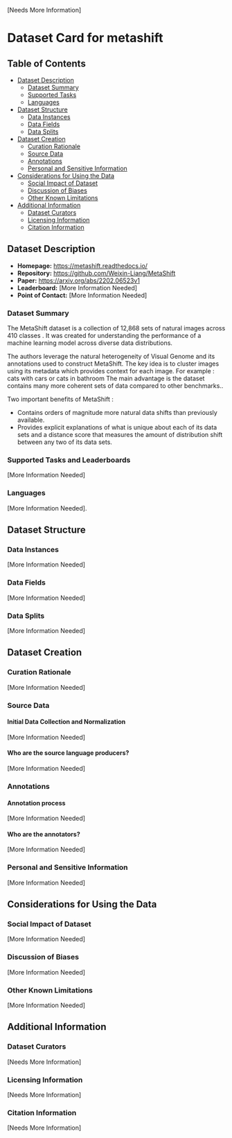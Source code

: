 [Needs More Information]

# Dataset Card for metashift

## Table of Contents
- [Dataset Description](#dataset-description)
  - [Dataset Summary](#dataset-summary)
  - [Supported Tasks](#supported-tasks-and-leaderboards)
  - [Languages](#languages)
- [Dataset Structure](#dataset-structure)
  - [Data Instances](#data-instances)
  - [Data Fields](#data-instances)
  - [Data Splits](#data-instances)
- [Dataset Creation](#dataset-creation)
  - [Curation Rationale](#curation-rationale)
  - [Source Data](#source-data)
  - [Annotations](#annotations)
  - [Personal and Sensitive Information](#personal-and-sensitive-information)
- [Considerations for Using the Data](#considerations-for-using-the-data)
  - [Social Impact of Dataset](#social-impact-of-dataset)
  - [Discussion of Biases](#discussion-of-biases)
  - [Other Known Limitations](#other-known-limitations)
- [Additional Information](#additional-information)
  - [Dataset Curators](#dataset-curators)
  - [Licensing Information](#licensing-information)
  - [Citation Information](#citation-information)

## Dataset Description

- **Homepage:**  https://metashift.readthedocs.io/
- **Repository:** https://github.com/Weixin-Liang/MetaShift
- **Paper:** https://arxiv.org/abs/2202.06523v1
- **Leaderboard:**  [More Information Needed]
- **Point of Contact:**  [More Information Needed]

### Dataset Summary

The MetaShift dataset is a collection of 12,868 sets of natural images across 410 classes . It was created for understanding the performance of a machine learning model across diverse data distributions.

The authors leverage the natural heterogeneity of Visual Genome and  its annotations used to construct MetaShift.
The key idea is to cluster images using its metadata which provides context for each image.
For example : cats with cars or cats in bathroom
The main advantage is the dataset contains many more coherent sets of data compared to other benchmarks..

Two important benefits of MetaShift :
- Contains orders of magnitude more natural data shifts than previously available.
- Provides explicit explanations of what is unique about each of its data sets and a distance score that measures the amount of distribution shift between any two of its data sets.

### Supported Tasks and Leaderboards

 [More Information Needed]

### Languages

 [More Information Needed].

## Dataset Structure

### Data Instances

 [More Information Needed]

### Data Fields

 [More Information Needed]

### Data Splits

 [More Information Needed]

## Dataset Creation

### Curation Rationale

 [More Information Needed]

### Source Data

#### Initial Data Collection and Normalization

 [More Information Needed]

#### Who are the source language producers?

 [More Information Needed]

### Annotations

#### Annotation process

 [More Information Needed]

#### Who are the annotators?

 [More Information Needed]

### Personal and Sensitive Information

 [More Information Needed]

## Considerations for Using the Data

### Social Impact of Dataset

 [More Information Needed]

### Discussion of Biases

 [More Information Needed]

### Other Known Limitations

 [More Information Needed]

## Additional Information

### Dataset Curators

[Needs More Information]

### Licensing Information

[Needs More Information]

### Citation Information

[Needs More Information]